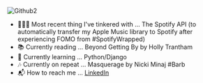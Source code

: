 ![Github2](https://user-images.githubusercontent.com/49917880/152091460-ac368e36-d16c-4783-aba1-1addfb99a522.png)

- 👩🏾‍💻 Most recent thing I've tinkered with ... The Spotify API (to automatically transfer my Apple Music library to Spotify after experiencing FOMO from #SpotifyWrapped)
- 📚 Currently reading ... Beyond Getting By by Holly Trantham
- 🐛 Currently learning ... Python/Django
- 🎶 Currently on repeat ... Masquerage by Nicki Minaj #Barb
- 📬 How to reach me ... [LinkedIn](https://www.linkedin.com/in/tiannahomer/)

<!--
**tiannahomer/tiannahomer** is a ✨ _special_ ✨ repository because its `README.md` (this file) appears on your GitHub profile.

Here are some ideas to get you started:

- 🔭 I’m currently working on ...
- 🌱 I’m currently learning ...
- 👯 I’m looking to collaborate on ...
- 🤔 I’m looking for help with ...
- 💬 Ask me about ...
- 📫 How to reach me: ...
- 😄 Pronouns: ...
- ⚡ Fun fact: ...
-->

